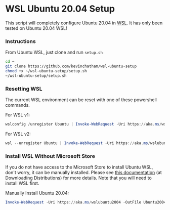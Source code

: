 # WSL Ubuntu 20.04 Setup

This script will completely configure Ubuntu 20.04 in [WSL](https://docs.microsoft.com/en-us/windows/wsl/). It has only been tested on Ubuntu 20.04 WSL!

### Instructions

From Ubuntu WSL, just clone and run `setup.sh`

```bash
cd ~
git clone https://github.com/kevinchatham/wsl-ubuntu-setup
chmod +x ~/wsl-ubuntu-setup/setup.sh
~/wsl-ubuntu-setup/setup.sh
```

### Resetting WSL

The current WSL environment can be reset with one of these powershell commands.

For WSL v1: 
```powershell
wslconfig /unregister Ubuntu | Invoke-WebRequest -Uri https://aka.ms/wslubuntu2004 -OutFile Ubuntu2004.appx -UseBasicParsing | Add-AppxPackage .\Ubuntu2004.appx
```

For WSL v2: 
```powershell
wsl --unregister Ubuntu | Invoke-WebRequest -Uri https://aka.ms/wslubuntu2004 -OutFile Ubuntu2004.appx -UseBasicParsing | Add-AppxPackage .\Ubuntu2004.appx
```

### Install WSL Without Microsoft Store

If you do not have access to the Microsoft Store to install Ubuntu WSL, don't worry, it can be manually installed. Please see [this documentation](https://docs.microsoft.com/en-us/windows/wsl/install-manual) (at Downloading Distributions) for more details. Note that you will need to install WSL first.

Manually Install Ubuntu 20.04:
```powershell
Invoke-WebRequest -Uri https://aka.ms/wslubuntu2004 -OutFile Ubuntu2004.appx -UseBasicParsing | Add-AppxPackage .\Ubuntu2004.appx
```
